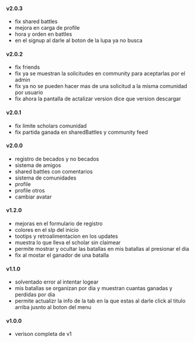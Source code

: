 #### v2.0.3
* fix shared battles
* mejora en carga de profile
* hora y orden en battles
* en el signup al darle al boton de la lupa ya no busca

#### v2.0.2
* fix friends
* fix ya se muestran la solicitudes en community para aceptarlas por el admin
* fix ya no se pueden hacer mas de una solicitud a la misma comunidad por usuario
* fix ahora la pantalla de actalizar version dice que version descargar

#### v2.0.1
* fix limite scholars comunidad
* fix partida ganada en sharedBattles y community feed

#### v2.0.0
* registro de becados y no becados
* sistema de amigos
* shared battles con comentarios
* sistema de comunidades 
* profile
* profile otros
* cambiar avatar

#### v1.2.0
* mejoras en el formulario de registro
* colores en el slp del inicio
* tootips y retroalimentacion en los updates
* muestra lo que lleva el scholar sin claimear
* permite mostrar y ocultar las batallas en mis batallas al presionar el dia
* fix al mostar el ganador de una batalla

#### v1.1.0
* solventado error al intentar logear
* mis batallas se organizan por dia y muestran cuantas ganadas y perdidas por dia
* permite actualizr la info de la tab en la que estas al darle click al titulo arriba jusnto al boton del menu

#### v1.0.0
* verison completa de v1